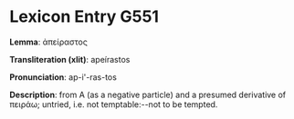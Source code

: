 # Lexicon Entry G551

**Lemma**: ἀπείραστος

**Transliteration (xlit)**: apeírastos

**Pronunciation**: ap-i'-ras-tos

**Description**:
from Α (as a negative particle) and a presumed derivative of πειράω; untried, i.e. not temptable:--not to be tempted.
